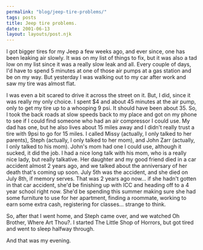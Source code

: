 ```yaml
---
permalink: "blog/jeep-tire-problems/"
tags: posts
title: Jeep tire problems.
date: 2001-06-13
layout: layouts/post.njk
---
```


I got bigger tires for my Jeep a few weeks ago, and ever since, one has been leaking air slowly. It was on my list of things to fix, but it was also a tad low on my list since it was a really slow leak and all. Every couple of days, I'd have to spend 5 minutes at one of those air pumps at a gas station and be on my way. But yesterday I was walking out to my car after work and saw my tire was almost flat. 

I was even a bit scared to drive it across the street on it. But, I did, since it was really my only choice. I spent $4 and about 45 minutes at the air pump, only to get my tire up to a whooping 9 psi. It should have been about 35. So, I took the back roads at slow speeds back to my place and got on my phone to see if I could find someone who had an air compressor I could use. My dad has one, but he also lives about 15 miles away and I didn't really trust a tire with 9psi to go for 15 miles. I called Missy (actually, I only talked to her parents), Steph (actually, I only talked to her mom), and John Zarr (actually, I only talked to his mom). John's mom had one I could use, although it sucked, it did the job. I had a nice long talk with his mom, who is a really nice lady, but really talkative. Her daughter and my good friend died in a car accident almost 2 years ago, and we talked about the anniversary of her death that's coming up soon. July 5th was the accident, and she died on July 8th, if memory serves. That was 2 years ago now... if she hadn't gotten in that car accident, she'd be finishing up with ICC and heading off to a 4 year school right now. She'd be spending this summer making sure she had some furniture to use for her apartment, finding a roommate, working to earn some extra cash, registering for classes... strange to think.

So, after that I went home, and Steph came over, and we watched Oh Brother, Where Art Thou?. I started The Little Shop of Horrors, but got tired and went to sleep halfway through.

And that was my evening.